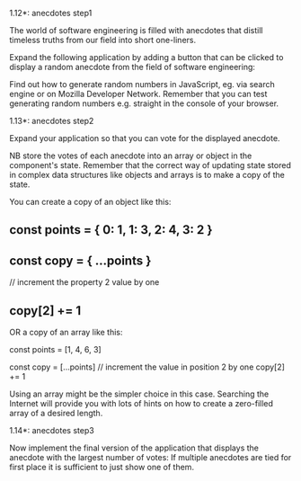 1.12\*: anecdotes step1

The world of software engineering is filled with anecdotes that distill timeless truths from our field into short one-liners.

Expand the following application by adding a button that can be clicked to display a random anecdote from the field of software engineering:

Find out how to generate random numbers in JavaScript, eg. via search engine or on Mozilla Developer Network. Remember that you can test generating random numbers e.g. straight in the console of your browser.

1.13\*: anecdotes step2

Expand your application so that you can vote for the displayed anecdote.

NB store the votes of each anecdote into an array or object in the component's state. Remember that the correct way of updating state stored in complex data structures like objects and arrays is to make a copy of the state.

You can create a copy of an object like this:

## const points = { 0: 1, 1: 3, 2: 4, 3: 2 }

## const copy = { ...points }

// increment the property 2 value by one

## copy[2] += 1

OR a copy of an array like this:

const points = [1, 4, 6, 3]

const copy = [...points]
// increment the value in position 2 by one
copy[2] += 1

Using an array might be the simpler choice in this case. Searching the Internet will provide you with lots of hints on how to create a zero-filled array of a desired length.

1.14\*: anecdotes step3

Now implement the final version of the application that displays the anecdote with the largest number of votes:
If multiple anecdotes are tied for first place it is sufficient to just show one of them.

